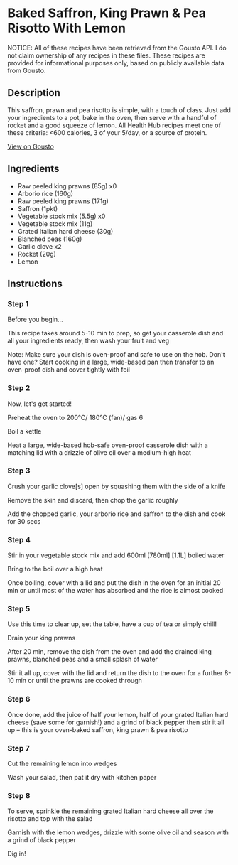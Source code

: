 # Baked Saffron, King Prawn & Pea Risotto With Lemon

NOTICE: All of these recipes have been retrieved from the Gousto API. I do not claim ownership of any recipes in these files. These recipes are provided for informational purposes only, based on publicly available data from Gousto.

## Description

This saffron, prawn and pea risotto is simple, with a touch of class. Just add your ingredients to a pot, bake in the oven, then serve with a handful of rocket and a good squeeze of lemon. All Health Hub recipes meet one of these criteria: <600 calories, 3 of your 5/day, or a source of protein.

[View on Gousto](https://www.gousto.co.uk/recipes/cookbook/baked-saffron-prawn-pea-risotto-with-lemon)

## Ingredients

- Raw peeled king prawns (85g) x0
- Arborio rice (160g)
- Raw peeled king prawns (171g)
- Saffron (1pkt)
- Vegetable stock mix (5.5g) x0
- Vegetable stock mix (11g)
- Grated Italian hard cheese (30g)
- Blanched peas (160g)
- Garlic clove x2
- Rocket (20g)
- Lemon

## Instructions


### Step 1

Before you begin...

This recipe takes around 5-10 min to prep, so get your casserole dish and all your ingredients ready, then wash your fruit and veg

Note: Make sure your dish is oven-proof and safe to use on the hob. Don't have one? Start cooking in a large, wide-based pan then transfer to an oven-proof dish and cover tightly with foil


### Step 2

Now, let's get started!

Preheat the oven to 200°C/ 180°C (fan)/ gas 6

Boil a kettle

Heat a large, wide-based hob-safe oven-proof casserole dish with a matching lid with a drizzle of olive oil over a medium-high heat


### Step 3

Crush your garlic clove[s] open by squashing them with the side of a knife

Remove the skin and discard, then chop the garlic roughly

Add the chopped garlic, your arborio rice and saffron to the dish and cook for 30 secs


### Step 4

Stir in your vegetable stock mix and add 600ml <span class="text-purple">[780ml] </span><span class="text-danger">[1.1L]</span> boiled water

Bring to the boil over a high heat

Once boiling, cover with a lid and put the dish in the oven for an initial 20 min or until most of the water has absorbed and the rice is almost cooked


### Step 5

Use this time to clear up, set the table, have a cup of tea or simply chill!

Drain your king prawns

After 20 min, remove the dish from the oven and add the drained king prawns, blanched peas and a small splash of water

Stir it all up, cover with the lid and return the dish to the oven for a further 8-10 min or until the prawns are cooked through


### Step 6

Once done, add the juice of half<span class="text-danger"> </span>your<span class="text-danger"> </span>lemon, half of your grated Italian hard cheese (save some for garnish!) and a grind of black pepper then stir it all up – this is your oven-baked saffron, king prawn & pea risotto


### Step 7

Cut the remaining lemon into wedges

Wash your salad, then pat it dry with kitchen paper

### Step 8

To serve, sprinkle the remaining grated Italian hard cheese all over the risotto and top with the salad

Garnish with the lemon wedges, drizzle with some olive oil and season with a grind of black pepper

Dig in!

